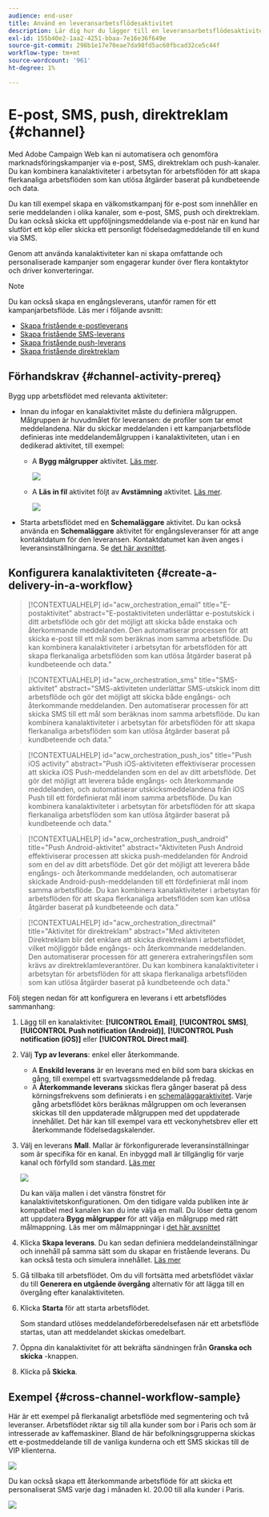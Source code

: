 ```yaml
---
audience: end-user
title: Använd en leveransarbetsflödesaktivitet
description: Lär dig hur du lägger till en leveransarbetsflödesaktivitet (e-post, push, SMS, direktreklam)
exl-id: 155b40e2-1aa2-4251-bbaa-7e16e36f649e
source-git-commit: 298b1e17e70eae7da98fd5ac60fbcad32ce5c44f
workflow-type: tm+mt
source-wordcount: '961'
ht-degree: 1%

---
```


# E-post, SMS, push, direktreklam {#channel}

Med Adobe Campaign Web kan ni automatisera och genomföra marknadsföringskampanjer via e-post, SMS, direktreklam och push-kanaler. Du kan kombinera kanalaktiviteter i arbetsytan för arbetsflöden för att skapa flerkanaliga arbetsflöden som kan utlösa åtgärder baserat på kundbeteende och data.

Du kan till exempel skapa en välkomstkampanj för e-post som innehåller en serie meddelanden i olika kanaler, som e-post, SMS, push och direktreklam. Du kan också skicka ett uppföljningsmeddelande via e-post när en kund har slutfört ett köp eller skicka ett personligt födelsedagmeddelande till en kund via SMS.

Genom att använda kanalaktiviteter kan ni skapa omfattande och personaliserade kampanjer som engagerar kunder över flera kontaktytor och driver konverteringar.

>[!NOTE]
>
>Du kan också skapa en engångsleverans, utanför ramen för ett kampanjarbetsflöde. Läs mer i följande avsnitt:
>* [Skapa fristående e-postleverans](../../email/create-email.md)
>* [Skapa fristående SMS-leverans](../../sms/create-sms.md)
>* [Skapa fristående push-leverans](../../push/create-push.md)
>* [Skapa fristående direktreklam](../../direct-mail/create-direct-mail.md)

## Förhandskrav {#channel-activity-prereq}

Bygg upp arbetsflödet med relevanta aktiviteter:

* Innan du infogar en kanalaktivitet måste du definiera målgruppen. Målgruppen är huvudmålet för leveransen: de profiler som tar emot meddelandena. När du skickar meddelanden i ett kampanjarbetsflöde definieras inte meddelandemålgruppen i kanalaktiviteten, utan i en dedikerad aktivitet, till exempel:

   * A **Bygg målgrupper** aktivitet. [Läs mer](build-audience.md).

     ![](../../msg/assets/add-delivery-in-wf.png)

   * A **Läs in fil** aktivitet följt av **Avstämning** aktivitet. [Läs mer](load-file.md).

     ![](../assets/workflow-reconciliation-criteria.png)

* Starta arbetsflödet med en **Schemaläggare** aktivitet. Du kan också använda en **Schemaläggare** aktivitet för engångsleveranser för att ange kontaktdatum för den leveransen. Kontaktdatumet kan även anges i leveransinställningarna. Se [det här avsnittet](scheduler.md).

## Konfigurera kanalaktiviteten {#create-a-delivery-in-a-workflow}

>[!CONTEXTUALHELP]
>id="acw_orchestration_email"
>title="E-postaktivitet"
>abstract="E-postaktiviteten underlättar e-postutskick i ditt arbetsflöde och gör det möjligt att skicka både enstaka och återkommande meddelanden. Den automatiserar processen för att skicka e-post till ett mål som beräknas inom samma arbetsflöde. Du kan kombinera kanalaktiviteter i arbetsytan för arbetsflöden för att skapa flerkanaliga arbetsflöden som kan utlösa åtgärder baserat på kundbeteende och data."

>[!CONTEXTUALHELP]
>id="acw_orchestration_sms"
>title="SMS-aktivitet"
>abstract="SMS-aktiviteten underlättar SMS-utskick inom ditt arbetsflöde och gör det möjligt att skicka både engångs- och återkommande meddelanden. Den automatiserar processen för att skicka SMS till ett mål som beräknas inom samma arbetsflöde. Du kan kombinera kanalaktiviteter i arbetsytan för arbetsflöden för att skapa flerkanaliga arbetsflöden som kan utlösa åtgärder baserat på kundbeteende och data."

>[!CONTEXTUALHELP]
>id="acw_orchestration_push_ios"
>title="Push iOS activity"
>abstract="Push iOS-aktiviteten effektiviserar processen att skicka iOS Push-meddelanden som en del av ditt arbetsflöde. Det gör det möjligt att leverera både engångs- och återkommande meddelanden, och automatiserar utskicksmeddelandena från iOS Push till ett fördefinierat mål inom samma arbetsflöde. Du kan kombinera kanalaktiviteter i arbetsytan för arbetsflöden för att skapa flerkanaliga arbetsflöden som kan utlösa åtgärder baserat på kundbeteende och data."

>[!CONTEXTUALHELP]
>id="acw_orchestration_push_android"
>title="Push Android-aktivitet"
>abstract="Aktiviteten Push Android effektiviserar processen att skicka push-meddelanden för Android som en del av ditt arbetsflöde. Det gör det möjligt att leverera både engångs- och återkommande meddelanden, och automatiserar skickade Android-push-meddelanden till ett fördefinierat mål inom samma arbetsflöde. Du kan kombinera kanalaktiviteter i arbetsytan för arbetsflöden för att skapa flerkanaliga arbetsflöden som kan utlösa åtgärder baserat på kundbeteende och data."

>[!CONTEXTUALHELP]
>id="acw_orchestration_directmail"
>title="Aktivitet för direktreklam"
>abstract="Med aktiviteten Direktreklam blir det enklare att skicka direktreklam i arbetsflödet, vilket möjliggör både engångs- och återkommande meddelanden. Den automatiserar processen för att generera extraheringsfilen som krävs av direktreklamleverantörer. Du kan kombinera kanalaktiviteter i arbetsytan för arbetsflöden för att skapa flerkanaliga arbetsflöden som kan utlösa åtgärder baserat på kundbeteende och data."

Följ stegen nedan för att konfigurera en leverans i ett arbetsflödes sammanhang:

1. Lägg till en kanalaktivitet: **[!UICONTROL Email]**, **[!UICONTROL SMS]**, **[!UICONTROL Push notification (Android)]**, **[!UICONTROL Push notification (iOS)]** eller **[!UICONTROL Direct mail]**.

1. Välj **Typ av leverans**: enkel eller återkommande.

   * A **Enskild leverans** är en leverans med en bild som bara skickas en gång, till exempel ett svartvagssmeddelande på fredag.
   * A **Återkommande leverans** skickas flera gånger baserat på dess körningsfrekvens som definierats i en [schemaläggaraktivitet](scheduler.md). Varje gång arbetsflödet körs beräknas målgruppen om och leveransen skickas till den uppdaterade målgruppen med det uppdaterade innehållet. Det här kan till exempel vara ett veckonyhetsbrev eller ett återkommande födelsedagskalender.

1. Välj en leverans **Mall**. Mallar är förkonfigurerade leveransinställningar som är specifika för en kanal. En inbyggd mall är tillgänglig för varje kanal och förfylld som standard. [Läs mer](../../msg/delivery-template.md)

   ![](../assets/delivery-activity-in-wf.png)

   Du kan välja mallen i det vänstra fönstret för kanalaktivitetskonfigurationen. Om den tidigare valda publiken inte är kompatibel med kanalen kan du inte välja en mall. Du löser detta genom att uppdatera **Bygg målgrupper** för att välja en målgrupp med rätt målmappning. Läs mer om målmappningar i [det här avsnittet](../../audience/targeting-dimensions.md)

1. Klicka **Skapa leverans**. Du kan sedan definiera meddelandeinställningar och innehåll på samma sätt som du skapar en fristående leverans. Du kan också testa och simulera innehållet. [Läs mer](../../msg/gs-messages.md)

1. Gå tillbaka till arbetsflödet. Om du vill fortsätta med arbetsflödet växlar du till **Generera en utgående övergång** alternativ för att lägga till en övergång efter kanalaktiviteten.

1. Klicka **Starta** för att starta arbetsflödet.

   Som standard utlöses meddelandeförberedelsefasen när ett arbetsflöde startas, utan att meddelandet skickas omedelbart.

1. Öppna din kanalaktivitet för att bekräfta sändningen från **Granska och skicka** -knappen.

1. Klicka på **Skicka**.

## Exempel {#cross-channel-workflow-sample}

Här är ett exempel på flerkanaligt arbetsflöde med segmentering och två leveranser. Arbetsflödet riktar sig till alla kunder som bor i Paris och som är intresserade av kaffemaskiner. Bland de här befolkningsgrupperna skickas ett e-postmeddelande till de vanliga kunderna och ett SMS skickas till de VIP klienterna.

![](../assets/workflow-channel-example.png)

<!--
description, which use case you can perform (common other activities that you can link before of after the activity)

how to add and configure the activity

example of a configured activity within a workflow
The Email delivery activity allows you to configure the sending an email in a workflow. 

-->

Du kan också skapa ett återkommande arbetsflöde för att skicka ett personaliserat SMS varje dag i månaden kl. 20.00 till alla kunder i Paris.

![](../assets/workflow-channel-example2.png)

<!-- Scheduled emails available?

This can be a single send email and sent just once, or it can be a recurring email.
* Single send emails are standard emails, sent once.
* Recurring emails allow you to send the same email multiple times to different targets over a defined period. You can aggregate the deliveries per period in order to get reports that correspond to your needs.

When linked to a scheduler, you can define recurring emails.
Email recipients are defined upstream of the activity in the same workflow, via an Audience targeting activity.

-->


<!--The message preparation is triggered according to the workflow execution parameters. From the message dashboard, you can select whether to request or not a manual confirmation to send the message (required by default). You can start the workflow manually or place a scheduler activity in the workflow to automate execution.-->
